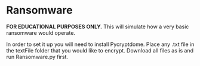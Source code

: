 # Ransomware
**FOR EDUCATIONAL PURPOSES ONLY.**
This will simulate how a very basic ransomware would operate.

In order to set it up you will need to install Pycryptdome.
Place any .txt file in the textFile folder that you would like to encrypt.
Download all files as is and run Ransomware.py first.
